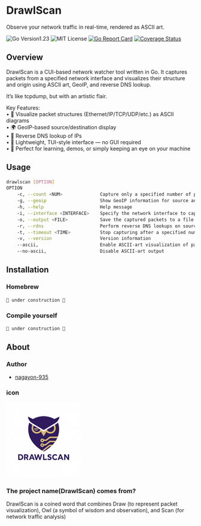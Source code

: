 # DrawlScan

Observe your network traffic in real-time, rendered as ASCII art.

![Go Version1.23](https://img.shields.io/badge/go-v1.23-blue "Go Version1.23")
![MIT License](https://img.shields.io/badge/license-MIT-blue "MIT License")
[![Go Report Card](https://goreportcard.com/badge/github.com/nagayon-935/DrawlScan)](https://goreportcard.com/report/github.com/nagayon-935/DrawlScan)
[![Coverage Status](https://coveralls.io/repos/github/nagayon-935/DrawlScan/badge.svg?branch=main)](https://coveralls.io/github/nagayon-935/DrawlScan?branch=main)

## Overview

DrawlScan is a CUI-based network watcher tool written in Go.
It captures packets from a specified network interface and visualizes their structure and origin using ASCII art, GeoIP, and reverse DNS lookup.

It’s like tcpdump, but with an artistic flair.

Key Features:  
    •   🎨 Visualize packet structures (Ethernet/IP/TCP/UDP/etc.) as ASCII diagrams  
    •   🌍 GeoIP-based source/destination display  
    •   🔎 Reverse DNS lookup of IPs  
    •   🧭 Lightweight, TUI-style interface — no GUI required  
    •   🐧 Perfect for learning, demos, or simply keeping an eye on your machine  

## Usage

```bash
drawlscan [OPTION]
OPTION
    -c, --count <NUM>              Capture only a specified number of packets
    -g, --geoip                    Show GeoIP information for source and destination IP addresses
    -h, --help                     Help message
    -i, --interface <INTERFACE>    Specify the network interface to capture packets from (e.g., eth0, wlan0).
    -o, --output <FILE>            Save the captured packets to a file in PCAP format
    -r, --rdns                     Perform reverse DNS lookups on source and destination IP addresses
    -t, --timeout <TIME>           Stop capturing after a specified number of seconds
    -v, --version                  Version information
    --ascii,                       Enable ASCII-art visualization of packets and traffic (Default is enable)
    --no-ascii,                    Disable ASCII-art output
```

## Installation

### Homebrew

```bash
🚧 under construction 🚧
```

### Compile yourself

```bash
🚧 under construction 🚧
```

## About

### Author

* [nagayon-935](https://github.com/nagayon-935)

### icon

![DrawlScan Icon](./docs/image/logo.png "DrawlScan Icon")

### The project name(**DrawlScan**) comes from?

DrawlScan is a coined word that combines Draw (to represent packet visualization), Owl (a symbol of wisdom and observation), and Scan (for network traffic analysis)
